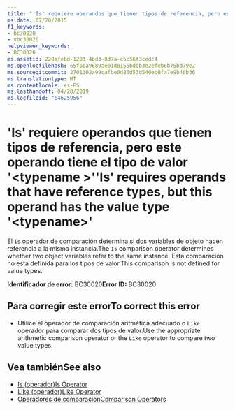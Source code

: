 ```yaml
---
title: "'Is' requiere operandos que tienen tipos de referencia, pero este operando tiene el tipo de valor '<typename>'"
ms.date: 07/20/2015
f1_keywords:
- bc30020
- vbc30020
helpviewer_keywords:
- BC30020
ms.assetid: 228afebd-1203-4bd3-8d7a-c5c56f3cedc4
ms.openlocfilehash: 65fbba9689ae01d8156bd0b3e2efeb6b75bd79e2
ms.sourcegitcommit: 2701302a99cafbe0d86d53d540eb0fa7e9b46b36
ms.translationtype: MT
ms.contentlocale: es-ES
ms.lasthandoff: 04/28/2019
ms.locfileid: "64625956"
---
```

# <a name="is-requires-operands-that-have-reference-types-but-this-operand-has-the-value-type-typename"></a><span data-ttu-id="f7a2c-102">'Is' requiere operandos que tienen tipos de referencia, pero este operando tiene el tipo de valor '\<typename >'</span><span class="sxs-lookup"><span data-stu-id="f7a2c-102">'Is' requires operands that have reference types, but this operand has the value type '\<typename>'</span></span>
<span data-ttu-id="f7a2c-103">El `Is` operador de comparación determina si dos variables de objeto hacen referencia a la misma instancia.</span><span class="sxs-lookup"><span data-stu-id="f7a2c-103">The `Is` comparison operator determines whether two object variables refer to the same instance.</span></span> <span data-ttu-id="f7a2c-104">Esta comparación no está definida para los tipos de valor.</span><span class="sxs-lookup"><span data-stu-id="f7a2c-104">This comparison is not defined for value types.</span></span>  
  
 <span data-ttu-id="f7a2c-105">**Identificador de error:** BC30020</span><span class="sxs-lookup"><span data-stu-id="f7a2c-105">**Error ID:** BC30020</span></span>  
  
## <a name="to-correct-this-error"></a><span data-ttu-id="f7a2c-106">Para corregir este error</span><span class="sxs-lookup"><span data-stu-id="f7a2c-106">To correct this error</span></span>  
  
- <span data-ttu-id="f7a2c-107">Utilice el operador de comparación aritmética adecuado o `Like` operador para comparar dos tipos de valor.</span><span class="sxs-lookup"><span data-stu-id="f7a2c-107">Use the appropriate arithmetic comparison operator or the `Like` operator to compare two value types.</span></span>  
  
## <a name="see-also"></a><span data-ttu-id="f7a2c-108">Vea también</span><span class="sxs-lookup"><span data-stu-id="f7a2c-108">See also</span></span>

- [<span data-ttu-id="f7a2c-109">Is (operador)</span><span class="sxs-lookup"><span data-stu-id="f7a2c-109">Is Operator</span></span>](../../../visual-basic/language-reference/operators/is-operator.md)
- [<span data-ttu-id="f7a2c-110">Like (operador)</span><span class="sxs-lookup"><span data-stu-id="f7a2c-110">Like Operator</span></span>](../../../visual-basic/language-reference/operators/like-operator.md)
- [<span data-ttu-id="f7a2c-111">Operadores de comparación</span><span class="sxs-lookup"><span data-stu-id="f7a2c-111">Comparison Operators</span></span>](../../../visual-basic/language-reference/operators/comparison-operators.md)
